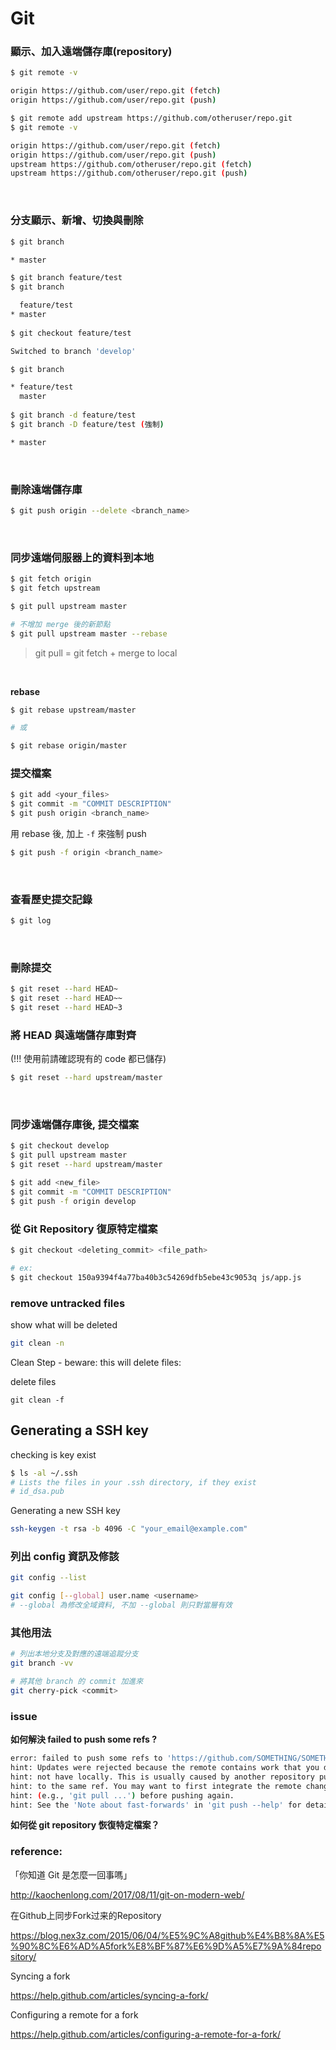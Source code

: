# Git

### 顯示、加入遠端儲存庫(repository)
```sh
$ git remote -v

origin https://github.com/user/repo.git (fetch)
origin https://github.com/user/repo.git (push)

$ git remote add upstream https://github.com/otheruser/repo.git
$ git remote -v

origin https://github.com/user/repo.git (fetch)
origin https://github.com/user/repo.git (push)
upstream https://github.com/otheruser/repo.git (fetch)
upstream https://github.com/otheruser/repo.git (push)
```
<br>

### 分支顯示、新增、切換與刪除
```sh
$ git branch

* master

$ git branch feature/test
$ git branch

  feature/test
* master
  
$ git checkout feature/test

Switched to branch 'develop'

$ git branch

* feature/test
  master
  
$ git branch -d feature/test
$ git branch -D feature/test (強制)

* master
```
<br>

### 刪除遠端儲存庫
```sh
$ git push origin --delete <branch_name>
```

<br>

### 同步遠端伺服器上的資料到本地
```sh
$ git fetch origin
$ git fetch upstream
```

```sh
$ git pull upstream master

# 不增加 merge 後的新節點 
$ git pull upstream master --rebase
```

> git pull = git fetch + merge to local

<br>

**rebase**
```sh
$ git rebase upstream/master

# 或

$ git rebase origin/master
```

### 提交檔案
```sh
$ git add <your_files>
$ git commit -m "COMMIT DESCRIPTION"
$ git push origin <branch_name>
```

用 rebase 後, 加上 ``-f`` 來強制 push
```sh
$ git push -f origin <branch_name>
```

<br>

### 查看歷史提交記錄
```sh
$ git log
```

<br>

### 刪除提交
```sh
$ git reset --hard HEAD~
$ git reset --hard HEAD~~
$ git reset --hard HEAD~3
```

### 將 HEAD 與遠端儲存庫對齊
(!!! 使用前請確認現有的 code 都已儲存)
```sh
$ git reset --hard upstream/master
```

<br />

### 同步遠端儲存庫後, 提交檔案
```sh
$ git checkout develop
$ git pull upstream master
$ git reset --hard upstream/master

$ git add <new_file>
$ git commit -m "COMMIT DESCRIPTION"
$ git push -f origin develop
```

### 從 Git Repository 復原特定檔案

```sh
$ git checkout <deleting_commit> <file_path>

# ex:
$ git checkout 150a9394f4a77ba40b3c54269dfb5ebe43c9053q js/app.js
```

### remove untracked files

show what will be deleted
```sh
git clean -n
```
Clean Step - beware: this will delete files:

delete files
```
git clean -f
```

## Generating a SSH key

checking is key exist
```sh
$ ls -al ~/.ssh
# Lists the files in your .ssh directory, if they exist
# id_dsa.pub
```

Generating a new SSH key

```sh
ssh-keygen -t rsa -b 4096 -C "your_email@example.com"
```

### 列出 config 資訊及修該

```sh
git config --list

git config [--global] user.name <username>
# --global 為修改全域資料, 不加 --global 則只對當層有效
```

### 其他用法

```sh
# 列出本地分支及對應的遠端追蹤分支
git branch -vv

# 將其他 branch 的 commit 加進來
git cherry-pick <commit>
```

### issue

**如何解決 failed to push some refs ?**
```sh
error: failed to push some refs to 'https://github.com/SOMETHING/SOMETHING.git'
hint: Updates were rejected because the remote contains work that you do
hint: not have locally. This is usually caused by another repository pushing
hint: to the same ref. You may want to first integrate the remote changes
hint: (e.g., 'git pull ...') before pushing again.
hint: See the 'Note about fast-forwards' in 'git push --help' for details.
```

**如何從 git repository 恢復特定檔案？**

### reference:

「你知道 Git 是怎麼一回事嗎」

http://kaochenlong.com/2017/08/11/git-on-modern-web/

在Github上同步Fork过来的Repository

https://blog.nex3z.com/2015/06/04/%E5%9C%A8github%E4%B8%8A%E5%90%8C%E6%AD%A5fork%E8%BF%87%E6%9D%A5%E7%9A%84repository/

Syncing a fork

https://help.github.com/articles/syncing-a-fork/

Configuring a remote for a fork

https://help.github.com/articles/configuring-a-remote-for-a-fork/
